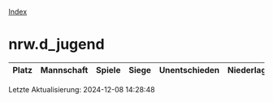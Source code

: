 [Index](./README.md)

# nrw.d_jugend

| Platz |  Mannschaft |  Spiele |  Siege |  Unentschieden |  Niederlagen |  Tore |  Differenz |  Punkte | 
| --- |  --- |  --- |  --- |  --- |  --- |  --- |  --- |  --- |  


Letzte Aktualisierung: 2024-12-08 14:28:48